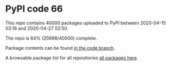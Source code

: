 # PyPI code 66

This repo contains 40000 packages uploaded to PyPI between 
2020-04-15 03:16 and 2020-04-27 02:50.

The repo is 64% (25998/40000) complete.

Package contents can be found [in the code branch](https://github.com/pypi-data/pypi-mirror-66/tree/code/packages).

A browsable package list for all repositories [all packages here](https://pypi-data.github.io/website/repositories/pypi-mirror-66).


